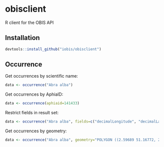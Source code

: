 # obisclient

R client for the OBIS API

## Installation

```R
devtools::install_github("iobis/obisclient")
```

## Occurrence

Get occurrences by scientific name:

```R
data <- occurrence("Abra alba")
```

Get occurrences by AphiaID:

```R
data <- occurrence(aphiaid=141433)
```

Restrict fields in result set:

```R
data <- occurrence("Abra alba", fields=c("decimalLongitude", "decimalLatitude"))
```

Get occurrences by geometry:

```R
data <- occurrence("Abra alba", geometry="POLYGON ((2.59689 51.16772, 2.62436 51.14059, 2.76066 51.19225, 2.73216 51.20946, 2.59689 51.16772))")
```
